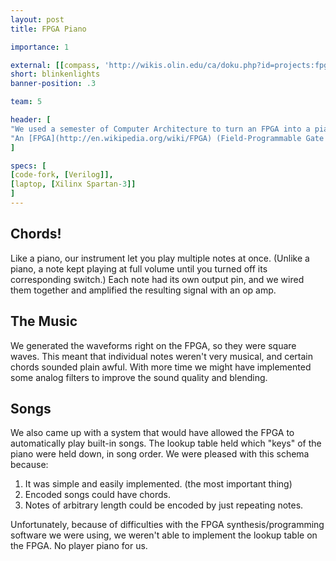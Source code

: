 ```yaml
---
layout: post
title: FPGA Piano

importance: 1

external: [[compass, 'http://wikis.olin.edu/ca/doku.php?id=projects:fpga_piano'],[github, 'http://github.com/mdelrosa/cafinalproject']]
short: blinkenlights
banner-position: .3

team: 5

header: [
"We used a semester of Computer Architecture to turn an FPGA into a piano.",
"An [FPGA](http://en.wikipedia.org/wiki/FPGA) (Field-Programmable Gate Array) is, as the name suggests, a large collection of logic gates that can be reconfigured on the fly. FPGAs are used in applications that require extremely low latency, as once they are programmed, they esentially _are_ the specified digital circuit. Our application did not require low latency, but writing the [Verilog HDL](http://en.wikipedia.org/wiki/Verilog) (hardware description language) code to divide the clock down to audible frequencies and interfacing with the onboard switches and LEDs was still a valuable exercise in FPGA development."
]

specs: [
[code-fork, [Verilog]],
[laptop, [Xilinx Spartan-3]]
]
---
```


## Chords!

Like a piano, our instrument let you play multiple notes at once. (Unlike a piano, a note kept playing at full volume until you turned off its corresponding switch.) Each note had its own output pin, and we wired them together and amplified the resulting signal with an op amp.

## The Music

We generated the waveforms right on the FPGA, so they were square waves. This meant that individual notes weren't very musical, and certain chords sounded plain awful. With more time we might have implemented some analog filters to improve the sound quality and blending.

## Songs

We also came up with a system that would have allowed the FPGA to automatically play built-in songs. The lookup table held which "keys" of the piano were held down, in song order. We were pleased with this schema because:

1. It was simple and easily implemented. (the most important thing)
1. Encoded songs could have chords.
1. Notes of arbitrary length could be encoded by just repeating notes.

Unfortunately, because of difficulties with the FPGA synthesis/programming software we were using, we weren't able to implement the lookup table on the FPGA. No player piano for us.